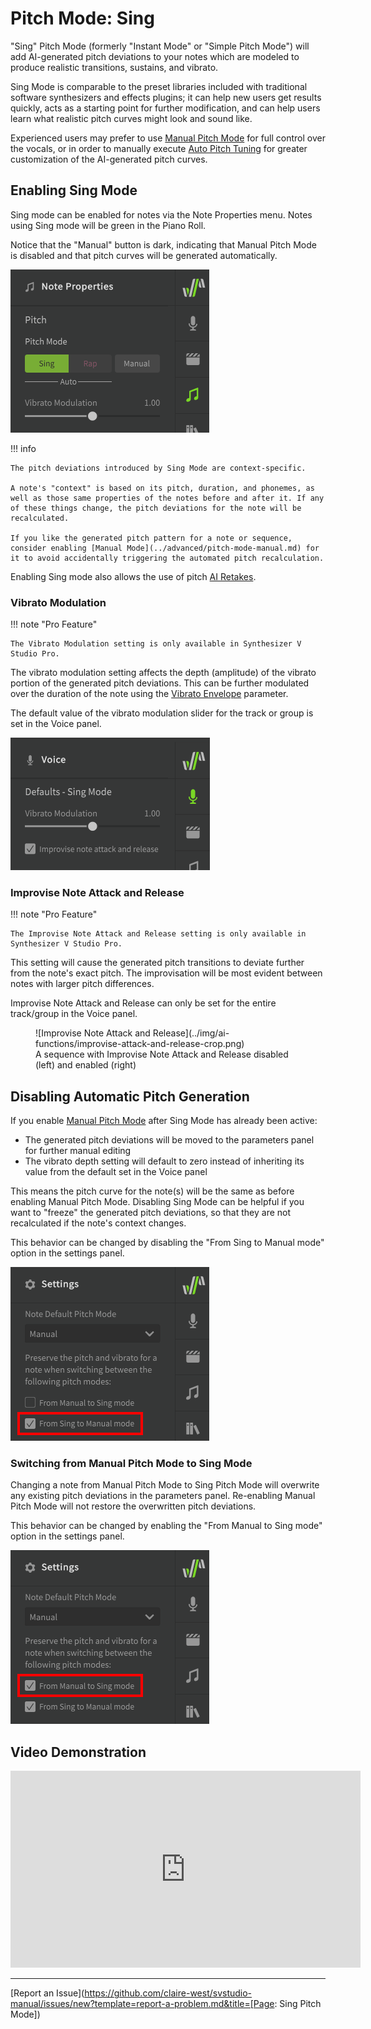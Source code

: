 # Pitch Mode: Sing

"Sing" Pitch Mode (formerly "Instant Mode" or "Simple Pitch Mode") will add AI-generated pitch deviations to your notes which are modeled to produce realistic transitions, sustains, and vibrato.

Sing Mode is comparable to the preset libraries included with traditional software synthesizers and effects plugins; it can help new users get results quickly, acts as a starting point for further modification, and can help users learn what realistic pitch curves might look and sound like.

Experienced users may prefer to use [Manual Pitch Mode](../advanced/pitch-mode-manual.md) for full control over the vocals, or in order to manually execute [Auto Pitch Tuning](auto-pitch-tuning.md) for greater customization of the AI-generated pitch curves.

## Enabling Sing Mode

Sing mode can be enabled for notes via the Note Properties menu. Notes using Sing mode will be green in the Piano Roll.

Notice that the "Manual" button is dark, indicating that Manual Pitch Mode is disabled and that pitch curves will be generated automatically.

![Sing Mode](../img/ai-functions/pitch-mode-sing.png)

!!! info

    The pitch deviations introduced by Sing Mode are context-specific.

    A note's "context" is based on its pitch, duration, and phonemes, as well as those same properties of the notes before and after it. If any of these things change, the pitch deviations for the note will be recalculated.

    If you like the generated pitch pattern for a note or sequence, consider enabling [Manual Mode](../advanced/pitch-mode-manual.md) for it to avoid accidentally triggering the automated pitch recalculation.

Enabling Sing mode also allows the use of pitch [AI Retakes](ai-retakes.md).

### Vibrato Modulation

!!! note "Pro Feature"

    The Vibrato Modulation setting is only available in Synthesizer V Studio Pro.

The vibrato modulation setting affects the depth (amplitude) of the vibrato portion of the generated pitch deviations. This can be further modulated over the duration of the note using the [Vibrato Envelope](../parameters/editing-parameters.md#vibrato-envelope) parameter.

The default value of the vibrato modulation slider for the track or group is set in the Voice panel.

![Sing Mode Default Settings](../img/ai-functions/sing-mode-defaults.png)

### Improvise Note Attack and Release

!!! note "Pro Feature"

    The Improvise Note Attack and Release setting is only available in Synthesizer V Studio Pro.

This setting will cause the generated pitch transitions to deviate further from the note's exact pitch. The improvisation will be most evident between notes with larger pitch differences.

Improvise Note Attack and Release can only be set for the entire track/group in the Voice panel.

<figure markdown>
  ![Improvise Note Attack and Release](../img/ai-functions/improvise-attack-and-release-crop.png)
  <figcaption>A sequence with Improvise Note Attack and Release disabled (left) and enabled (right)</figcaption>
</figure>

## Disabling Automatic Pitch Generation

If you enable [Manual Pitch Mode](../advanced/pitch-mode-manual.md) after Sing Mode has already been active:

* The generated pitch deviations will be moved to the parameters panel for further manual editing
* The vibrato depth setting will default to zero instead of inheriting its value from the default set in the Voice panel

This means the pitch curve for the note(s) will be the same as before enabling Manual Pitch Mode. Disabling Sing Mode can be helpful if you want to "freeze" the generated pitch deviations, so that they are not recalculated if the note's context changes.

This behavior can be changed by disabling the "From Sing to Manual mode" option in the settings panel.

![Preserve Manual Pitch Deviations](../img/ai-functions/preserve-sing-to-manual.png)

### Switching from Manual Pitch Mode to Sing Mode

Changing a note from Manual Pitch Mode to Sing Pitch Mode will overwrite any existing pitch deviations in the parameters panel. Re-enabling Manual Pitch Mode will not restore the overwritten pitch deviations.

This behavior can be changed by enabling the "From Manual to Sing mode" option in the settings panel.

![Preserve Manual Pitch Deviations](../img/ai-functions/preserve-manual-to-sing.png)

## Video Demonstration

<iframe width="560" height="315" src="https://www.youtube-nocookie.com/embed/Z6OB3jHiBBk" title="YouTube video player" frameborder="0" allowfullscreen></iframe>

---

[Report an Issue](https://github.com/claire-west/svstudio-manual/issues/new?template=report-a-problem.md&title=[Page: Sing Pitch Mode])